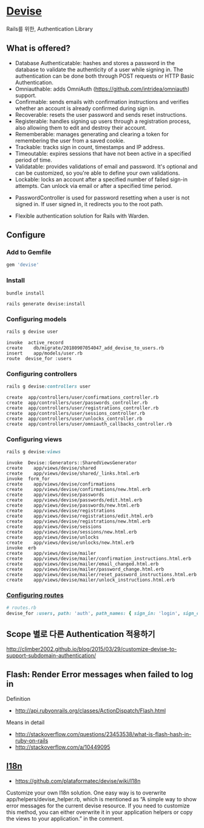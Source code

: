 # [Devise](https://github.com/plataformatec/devise)
Rails를 위한, Authentication Library

## What is offered?
* Database Authenticatable: hashes and stores a password in the database to validate the authenticity of a user while signing in. The authentication can be done both through POST requests or HTTP Basic Authentication.
* Omniauthable: adds OmniAuth (https://github.com/intridea/omniauth) support.
* Confirmable: sends emails with confirmation instructions and verifies whether an account is already confirmed during sign in.
* Recoverable: resets the user password and sends reset instructions.
* Registerable: handles signing up users through a registration process, also allowing them to edit and destroy their account.
* Rememberable: manages generating and clearing a token for remembering the user from a saved cookie.
* Trackable: tracks sign in count, timestamps and IP address.
* Timeoutable: expires sessions that have not been active in a specified period of time.
* Validatable: provides validations of email and password. It's optional and can be customized, so you're able to define your own validations.
* Lockable: locks an account after a specified number of failed sign-in attempts. Can unlock via email or after a specified time period.

- PasswordController is used for password resetting when a user is not signed in. If user signed in, it redirects you to the root path.

- Flexible authentication solution for Rails with Warden.

## Configure
### Add to Gemfile
```ruby
gem 'devise'
```
### Install
```
bundle install
```

```
rails generate devise:install
```

### Configuring models
```ruby
rails g devise user
```

```
invoke  active_record
create    db/migrate/20180907054047_add_devise_to_users.rb
insert    app/models/user.rb
route  devise_for :users
```

### Configuring controllers
```ruby
rails g devise:controllers user
```

```
create  app/controllers/user/confirmations_controller.rb
create  app/controllers/user/passwords_controller.rb
create  app/controllers/user/registrations_controller.rb
create  app/controllers/user/sessions_controller.rb
create  app/controllers/user/unlocks_controller.rb
create  app/controllers/user/omniauth_callbacks_controller.rb
```

### Configuring views
```ruby
rails g devise:views
```

```
invoke  Devise::Generators::SharedViewsGenerator
create    app/views/devise/shared
create    app/views/devise/shared/_links.html.erb
invoke  form_for
create    app/views/devise/confirmations
create    app/views/devise/confirmations/new.html.erb
create    app/views/devise/passwords
create    app/views/devise/passwords/edit.html.erb
create    app/views/devise/passwords/new.html.erb
create    app/views/devise/registrations
create    app/views/devise/registrations/edit.html.erb
create    app/views/devise/registrations/new.html.erb
create    app/views/devise/sessions
create    app/views/devise/sessions/new.html.erb
create    app/views/devise/unlocks
create    app/views/devise/unlocks/new.html.erb
invoke  erb
create    app/views/devise/mailer
create    app/views/devise/mailer/confirmation_instructions.html.erb
create    app/views/devise/mailer/email_changed.html.erb
create    app/views/devise/mailer/password_change.html.erb
create    app/views/devise/mailer/reset_password_instructions.html.erb
create    app/views/devise/mailer/unlock_instructions.html.erb

```

### [Configuring routes](https://github.com/plataformatec/devise#configuring-routes)
```ruby
# routes.rb
devise_for :users, path: 'auth', path_names: { sign_in: 'login', sign_out: 'logout', password: 'secret', confirmation: 'verification', unlock: 'unblock', registration: 'register', sign_up: 'cmon_let_me_in' }
```

## Scope 별로 다른 Authentication 적용하기
http://climber2002.github.io/blog/2015/03/29/customize-devise-to-support-subdomain-authentication/

## Flash: Render Error messages when failed to log in
Definition
- http://api.rubyonrails.org/classes/ActionDispatch/Flash.html

Means in detail
- http://stackoverflow.com/questions/23453538/what-is-flash-hash-in-ruby-on-rails
- http://stackoverflow.com/a/10449095


## [I18n](https://github.com/plataformatec/devise#i18n)
- https://github.com/plataformatec/devise/wiki/I18n

Customize your own I18n solution.
One easy way is to overwrite app/helpers/devise_helper.rb, which is mentioned as “A simple way to show error messages for the current devise resource. If you need to customize this method, you can either overwrite it in your application helpers or copy the views to your application.” in the comment.

